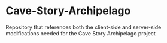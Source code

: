 # Cave-Story-Archipelago
Repository that references both the client-side and server-side modifications needed for the Cave Story Archipelago project
